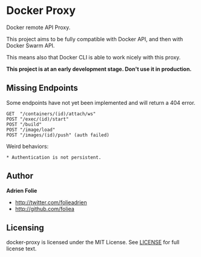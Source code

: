 # Docker Proxy

Docker remote API Proxy.

This project aims to be fully compatible with Docker API,
and then with Docker Swarm API.

This means also that Docker CLI is able to work nicely with this
proxy.

**This project is at an early development stage. Don't use it in
production.**

## Missing Endpoints

Some endpoints have not yet been implemented and will return a 404 error.

```
GET  "/containers/(id)/attach/ws"
POST "/exec/(id)/start"
POST "/build"
POST "/image/load"
POST "/images/(id)/push" (auth failed)
```

Weird behaviors:
```
* Authentication is not persistent.
```

## Author

**Adrien Folie**

* http://twitter.com/folieadrien
* http://github.com/foliea

## Licensing

docker-proxy is licensed under the MIT License. See [LICENSE](LICENSE) for full
license text.

